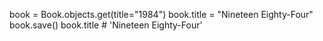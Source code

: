 book = Book.objects.get(title="1984")
book.title = "Nineteen Eighty-Four"
book.save()
book.title  # 'Nineteen Eighty-Four'
